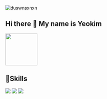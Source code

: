 

<!--
**duswnsxnxn/duswnsxnxn** is a ✨ _special_ ✨ repository because its `README.md` (this file) appears on your GitHub profile.

Here are some ideas to get you started:

- 🔭 I’m currently working on ...
- 🌱 I’m currently learning ...
- 👯 I’m looking to collaborate on ...
- 🤔 I’m looking for help with ...
- 💬 Ask me about ...
- 📫 How to reach me: ...
- 😄 Pronouns: ...
- ⚡ Fun fact: ...
-->
<img src="https://camo.githubusercontent.com/58e9878469495c375c8114d0fc23e784d4a105932d9245681bcf38be5386c7e2/68747470733a2f2f6b6f6d617265762e636f6d2f67687076632f3f757365726e616d653d63686f696465616b6f6f6b266c6162656c3d50726f66696c65253230766965777326636f6c6f723d306537356236267374796c653d666c6174" alt="duswnsxnxn" data-canonical-src="https://komarev.com/ghpvc/?username=duswnsxnxn&amp;label=Profile%20views&amp;color=0e75b6&amp;style=flat" style="max-width: 100%;"><br>
  <h2>Hi there 👋 My name is Yeokim</h2>
  <a href="https://abstracted-harmony-a37.notion.site/97cfc5bbbb404559b4ce28ce76dff120"><img src="https://img.shields.io/badge/BLOG-282828?style=flat-square&logo=Notion&logoColor=white" width="100"/></a><br>
  <h2>🌱Skills</h2>
<p dir="auto"> 
  <a target="_blank" rel="noopener noreferrer nofollow" href="https://camo.githubusercontent.com/5d8e1bef339621d90a10937da75bdf9971afa8e445c398336e6248491ba59d38/68747470733a2f2f696d672e736869656c64732e696f2f62616467652f537072696e67426f6f742d3644423333463f7374796c653d666c61742d737175617265266c6f676f3d537072696e67426f6f74266c6f676f436f6c6f723d7768697465"><img src="https://camo.githubusercontent.com/5d8e1bef339621d90a10937da75bdf9971afa8e445c398336e6248491ba59d38/68747470733a2f2f696d672e736869656c64732e696f2f62616467652f537072696e67426f6f742d3644423333463f7374796c653d666c61742d737175617265266c6f676f3d537072696e67426f6f74266c6f676f436f6c6f723d7768697465" data-canonical-src="https://img.shields.io/badge/SpringBoot-6DB33F?style=flat-square&amp;logo=SpringBoot&amp;logoColor=white" style="max-width: 100%;"></a>                                                                                         
  <a target="_blank" rel="noopener noreferrer nofollow" href="https://camo.githubusercontent.com/a87f0375dc633fa93e8b8a30357a52f4f24e625b98443f40056cd834d7128123/68747470733a2f2f696d672e736869656c64732e696f2f62616467652f4d7973716c2d3030373339363f7374796c653d666c61742d737175617265266c6f676f3d4d7953716c266c6f676f436f6c6f723d7768697465"><img src="https://camo.githubusercontent.com/a87f0375dc633fa93e8b8a30357a52f4f24e625b98443f40056cd834d7128123/68747470733a2f2f696d672e736869656c64732e696f2f62616467652f4d7973716c2d3030373339363f7374796c653d666c61742d737175617265266c6f676f3d4d7953716c266c6f676f436f6c6f723d7768697465" data-canonical-src="https://img.shields.io/badge/Mysql-007396?style=flat-square&amp;logo=MySql&amp;logoColor=white" style="max-width: 100%;"></a>
    <a target="_blank" rel="noopener noreferrer nofollow" href="https://camo.githubusercontent.com/4d9bbc395d585fc7963d0ee98c123ac0a5dde4e25249d4cebf2aa673b249f443/68747470733a2f2f696d672e736869656c64732e696f2f62616467652f496e74656c6c696a20494445412d3030303030303f7374796c653d666c61742d737175617265266c6f676f3d496e74656c6c696a2049444541266c6f676f436f6c6f723d7768697465"><img src="https://camo.githubusercontent.com/4d9bbc395d585fc7963d0ee98c123ac0a5dde4e25249d4cebf2aa673b249f443/68747470733a2f2f696d672e736869656c64732e696f2f62616467652f496e74656c6c696a20494445412d3030303030303f7374796c653d666c61742d737175617265266c6f676f3d496e74656c6c696a2049444541266c6f676f436f6c6f723d7768697465" data-canonical-src="https://img.shields.io/badge/Intellij IDEA-000000?style=flat-square&amp;logo=Intellij IDEA&amp;logoColor=white" style="max-width: 100%;"></a>
</p><br>

